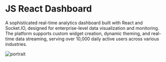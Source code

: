 # JS React Dashboard

A sophisticated real-time analytics dashboard built with React and Socket.IO, designed for enterprise-level data visualization and monitoring. The platform supports custom widget creation, dynamic theming, and real-time data streaming, serving over 10,000 daily active users across various industries.

![portrait](https://picsum.photos/768/1024)

<script type="application/json">
{
  "category": "programming frontend",
  "technologies": [
    "React",
    "TypeScript",
    "Socket.IO",
    "D3.js",
    "Redux",
    "Material-UI",
    "Express.js",
    "MongoDB"
  ],
  "description": "A sophisticated real-time analytics dashboard built with React and Socket.IO, designed for enterprise-level data visualization and monitoring. The platform supports custom widget creation, dynamic theming, and real-time data streaming, serving over 10,000 daily active users across various industries.",
  "features": [
    "Real-time data streaming with WebSocket connections",
    "Drag-and-drop dashboard customization",
    "Custom widget development framework",
    "Dynamic theming and branding options",
    "Advanced data visualization with D3.js integration",
    "Role-based access control and permissions",
    "Responsive design for mobile and desktop",
    "Export capabilities for reports and presentations"
  ],
  "use_cases": [
    "Business intelligence and KPI monitoring",
    "IoT device monitoring and control",
    "Financial trading and market analysis",
    "Social media analytics and engagement tracking",
    "Supply chain and logistics optimization",
    "Customer support and service analytics"
  ],
  "technical_details": "The dashboard architecture leverages React with TypeScript for type-safe component development and Redux for centralized state management. Real-time functionality is implemented using Socket.IO, enabling bi-directional communication between clients and servers with automatic fallback to long-polling for older browsers. The widget system is built on a plugin architecture allowing developers to create custom visualizations using a standardized API. Data visualization is powered by D3.js with custom React wrappers, supporting interactive charts, graphs, and complex data representations. The theming system uses CSS-in-JS with Material-UI as the base design system, enabling dynamic theme switching and brand customization. Performance optimization includes virtual scrolling for large datasets, lazy loading of widgets, and intelligent caching strategies. The backend API is built with Node.js and Express, connecting to MongoDB for data persistence and Redis for session management. The system handles high concurrency with connection pooling and implements rate limiting to ensure stable performance under load. Security features include JWT authentication, CSRF protection, and input validation to prevent common web vulnerabilities.",
  "difficulty": "intermediate",
  "tags": [
    "react",
    "real-time",
    "dashboard",
    "data-visualization",
    "typescript",
    "websockets"
  ]
}
</script>
